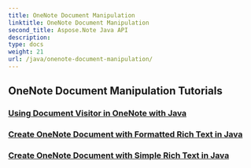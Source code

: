 ```yaml
---
title: OneNote Document Manipulation
linktitle: OneNote Document Manipulation
second_title: Aspose.Note Java API
description: 
type: docs
weight: 21
url: /java/onenote-document-manipulation/
---
```


## OneNote Document Manipulation Tutorials
### [Using Document Visitor in OneNote with Java](./using-document-visitor/)
### [Create OneNote Document with Formatted Rich Text in Java](./create-onenote-document-formatted-rich-text/)
### [Create OneNote Document with Simple Rich Text in Java](./create-onenote-document-simple-rich-text/)